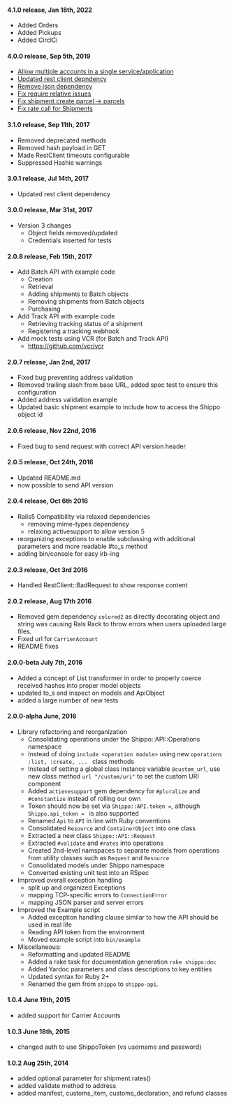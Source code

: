 #### 4.1.0 release, Jan 18th, 2022
- Added Orders
- Added Pickups
- Added CirclCi

#### 4.0.0 release, Sep 5th, 2019
- [Allow multiple accounts in a single service/application](https://github.com/goshippo/shippo-ruby-client/pull/74)
- [Updated rest client depndency](https://github.com/goshippo/shippo-ruby-client/pull/91)
- [Remove json dependency](https://github.com/goshippo/shippo-ruby-client/pull/90)
- [Fix require relative issues](https://github.com/goshippo/shippo-ruby-client/pull/90)
- [Fix shipment create parcel -> parcels](https://github.com/goshippo/shippo-ruby-client/pull/86)
- [Fix rate call for Shipments](https://github.com/goshippo/shippo-ruby-client/pull/83)

#### 3.1.0 release, Sep 11th, 2017
- Removed deprecated methods
- Removed hash payload in GET
- Made RestClient timeouts configurable
- Suppressed Hashie warnings

#### 3.0.1 release, Jul 14th, 2017
- Updated rest client dependency

#### 3.0.0 release, Mar 31st, 2017
- Version 3 changes
    - Object fields removed/updated
    - Credentials inserted for tests

#### 2.0.8 release, Feb 15th, 2017
- Add Batch API with example code
    - Creation
    - Retrieval
    - Adding shipments to Batch objects
    - Removing shipments from Batch objects
    - Purchasing
- Add Track API with example code
    - Retrieving tracking status of a shipment
    - Registering a tracking webhook
- Add mock tests using VCR (for Batch and Track API)
    - https://github.com/vcr/vcr

#### 2.0.7 release, Jan 2nd, 2017
- Fixed bug preventing address validation
- Removed trailing slash from base URL, added spec test to ensure this configuration
- Added address validation example
- Updated basic shipment example to include how to access the Shippo object id
#### 2.0.6 release, Nov 22nd, 2016
- Fixed bug to send request with correct API version header

#### 2.0.5 release, Oct 24th, 2016
 - Updated README.md
 - now possible to send API version

#### 2.0.4 release, Oct 6th 2016
 - Rails5 Compatibility via relaxed dependencies
   - removing mime-types dependency
   - relaxing activesupport to allow version 5
 - reorganizing exceptions to enable subclassing with additional parameters and more readable #to_s method
 - adding bin/console for easy irb-ing

#### 2.0.3 release, Oct 3rd 2016

 - Handled RestClient::BadRequest to show response content

#### 2.0.2 release, Aug 17th 2016

 - Removed gem dependency `colored2` as directly decorating object and string was causing Rals Rack to throw errors when users uploaded large files.
 - Fixed url for `CarrierAccount`
 - README fixes

#### 2.0.0-beta  July 7th, 2016

 - Added a concept of List transformer in order to properly coerce
   received hashes into proper model objects
 - updated to_s and inspect on models and ApiObject
 - added a large number of new tests

####  2.0.0-alpha June, 2016

 - Library refactoring and reorganization
    - Consolidating operations under the Shippo::API::Operations namespace
    - Instead of doing `include <operation module>` using new `operations :list, :create, ... ` class methods
    - Instead of setting a global class instance variable `@custom_url`, use new class method `url "/custom/uri"` to set the custom URI component
    - Added `actievesupport` gem dependency for `#pluralize` and `#constantize` instead of rolling our own
    - Token should now be set via `Shippo::API.token =`, although `Shippo.api_token = ` is also supported
    - Renamed `Api` to `API` in line with Ruby conventions
    - Consolidated `Resource` and `ContainerObject` into one class
    - Extracted a new class `Shippo::API::Request`
    - Extracted `#validate` and `#rates` into operations
    - Created 2nd-level namspaces to separate models from operations from utility classes such as `Request` and `Resource`
    - Consolidated models under Shippo namespace
    - Converted existing unit test into an RSpec
 - Improved overall exception handling
    - split up and organized Exceptions
    - mapping TCP-specific errors to `ConnectionError`
    - mapping JSON parser and server errors
 - Improved the Example script
    - Added exception handling clause similar to how the API should be used in real life
    - Reading API token from the environment
    - Moved example script into `bin/example`
 - Miscellaneous:
    - Reformatting and updated README
    - Added a rake task for documentation generation `rake shippo:doc`
    - Added Yardoc parameters and class descriptions to key entities
    - Updated syntax for Ruby 2+
    - Renamed the gem from `shippo` to `shippo-api`.

####  1.0.4 June 19th, 2015

- added support for Carrier Accounts

#### 1.0.3 June 18th, 2015

- changed auth to use ShippoToken (vs username and password)

####  1.0.2 Aug 25th, 2014

- added optional parameter <currency> for shipment.rates()
- added validate method to address
- added manifest, customs_item, customs_declaration, and refund classes

